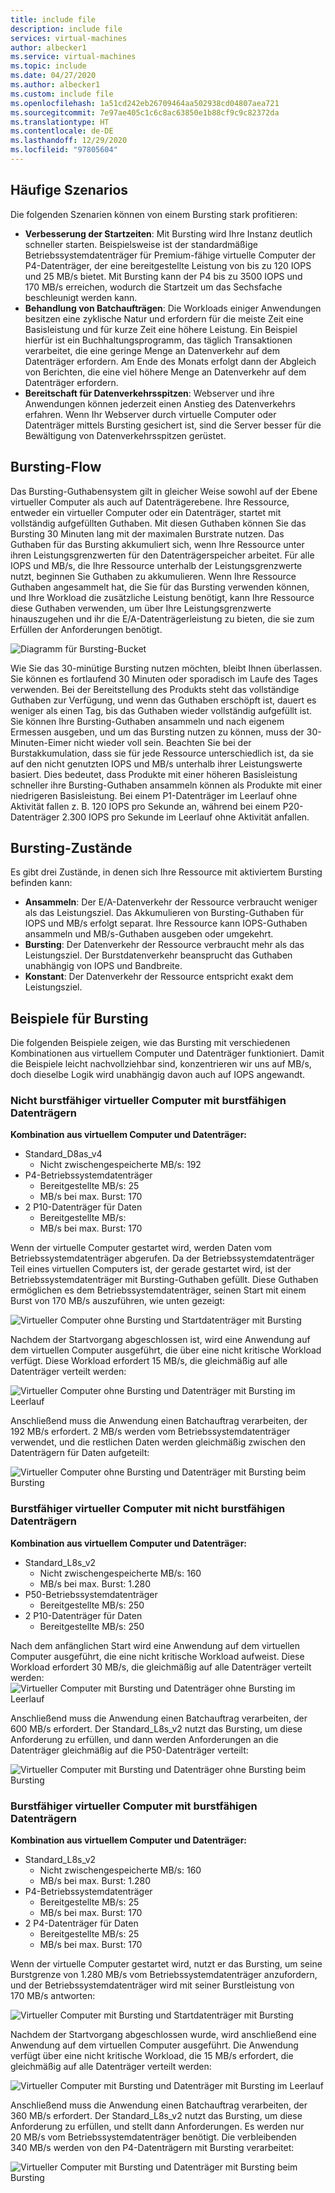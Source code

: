 ```yaml
---
title: include file
description: include file
services: virtual-machines
author: albecker1
ms.service: virtual-machines
ms.topic: include
ms.date: 04/27/2020
ms.author: albecker1
ms.custom: include file
ms.openlocfilehash: 1a51cd242eb26709464aa502938cd04807aea721
ms.sourcegitcommit: 7e97ae405c1c6c8ac63850e1b88cf9c9c82372da
ms.translationtype: HT
ms.contentlocale: de-DE
ms.lasthandoff: 12/29/2020
ms.locfileid: "97805604"
---
```

## <a name="common-scenarios"></a>Häufige Szenarios
Die folgenden Szenarien können von einem Bursting stark profitieren:
- **Verbesserung der Startzeiten**: Mit Bursting wird Ihre Instanz deutlich schneller starten. Beispielsweise ist der standardmäßige Betriebssystemdatenträger für Premium-fähige virtuelle Computer der P4-Datenträger, der eine bereitgestellte Leistung von bis zu 120 IOPS und 25 MB/s bietet. Mit Bursting kann der P4 bis zu 3500 IOPS und 170 MB/s erreichen, wodurch die Startzeit um das Sechsfache beschleunigt werden kann.
- **Behandlung von Batchaufträgen**: Die Workloads einiger Anwendungen besitzen eine zyklische Natur und erfordern für die meiste Zeit eine Basisleistung und für kurze Zeit eine höhere Leistung. Ein Beispiel hierfür ist ein Buchhaltungsprogramm, das täglich Transaktionen verarbeitet, die eine geringe Menge an Datenverkehr auf dem Datenträger erfordern. Am Ende des Monats erfolgt dann der Abgleich von Berichten, die eine viel höhere Menge an Datenverkehr auf dem Datenträger erfordern.
- **Bereitschaft für Datenverkehrsspitzen**: Webserver und ihre Anwendungen können jederzeit einen Anstieg des Datenverkehrs erfahren. Wenn Ihr Webserver durch virtuelle Computer oder Datenträger mittels Bursting gesichert ist, sind die Server besser für die Bewältigung von Datenverkehrsspitzen gerüstet. 

## <a name="bursting-flow"></a>Bursting-Flow
Das Bursting-Guthabensystem gilt in gleicher Weise sowohl auf der Ebene virtueller Computer als auch auf Datenträgerebene. Ihre Ressource, entweder ein virtueller Computer oder ein Datenträger, startet mit vollständig aufgefüllten Guthaben. Mit diesen Guthaben können Sie das Bursting 30 Minuten lang mit der maximalen Burstrate nutzen. Das Guthaben für das Bursting akkumuliert sich, wenn Ihre Ressource unter ihren Leistungsgrenzwerten für den Datenträgerspeicher arbeitet. Für alle IOPS und MB/s, die Ihre Ressource unterhalb der Leistungsgrenzwerte nutzt, beginnen Sie Guthaben zu akkumulieren. Wenn Ihre Ressource Guthaben angesammelt hat, die Sie für das Bursting verwenden können, und Ihre Workload die zusätzliche Leistung benötigt, kann Ihre Ressource diese Guthaben verwenden, um über Ihre Leistungsgrenzwerte hinauszugehen und ihr die E/A-Datenträgerleistung zu bieten, die sie zum Erfüllen der Anforderungen benötigt.



![Diagramm für Bursting-Bucket](media/managed-disks-bursting/bucket-diagram.jpg)

Wie Sie das 30-minütige Bursting nutzen möchten, bleibt Ihnen überlassen. Sie können es fortlaufend 30 Minuten oder sporadisch im Laufe des Tages verwenden. Bei der Bereitstellung des Produkts steht das vollständige Guthaben zur Verfügung, und wenn das Guthaben erschöpft ist, dauert es weniger als einen Tag, bis das Guthaben wieder vollständig aufgefüllt ist. Sie können Ihre Bursting-Guthaben ansammeln und nach eigenem Ermessen ausgeben, und um das Bursting nutzen zu können, muss der 30-Minuten-Eimer nicht wieder voll sein. Beachten Sie bei der Burstakkumulation, dass sie für jede Ressource unterschiedlich ist, da sie auf den nicht genutzten IOPS und MB/s unterhalb ihrer Leistungswerte basiert. Dies bedeutet, dass Produkte mit einer höheren Basisleistung schneller ihre Bursting-Guthaben ansammeln können als Produkte mit einer niedrigeren Basisleistung. Bei einem P1-Datenträger im Leerlauf ohne Aktivität fallen z. B. 120 IOPS pro Sekunde an, während bei einem P20-Datenträger 2.300 IOPS pro Sekunde im Leerlauf ohne Aktivität anfallen.

## <a name="bursting-states"></a>Bursting-Zustände
Es gibt drei Zustände, in denen sich Ihre Ressource mit aktiviertem Bursting befinden kann:
- **Ansammeln**: Der E/A-Datenverkehr der Ressource verbraucht weniger als das Leistungsziel. Das Akkumulieren von Bursting-Guthaben für IOPS und MB/s erfolgt separat. Ihre Ressource kann IOPS-Guthaben ansammeln und MB/s-Guthaben ausgeben oder umgekehrt.
- **Bursting**: Der Datenverkehr der Ressource verbraucht mehr als das Leistungsziel. Der Burstdatenverkehr beansprucht das Guthaben unabhängig von IOPS und Bandbreite.
- **Konstant**: Der Datenverkehr der Ressource entspricht exakt dem Leistungsziel.

## <a name="examples-of-bursting"></a>Beispiele für Bursting
Die folgenden Beispiele zeigen, wie das Bursting mit verschiedenen Kombinationen aus virtuellem Computer und Datenträger funktioniert. Damit die Beispiele leicht nachvollziehbar sind, konzentrieren wir uns auf MB/s, doch dieselbe Logik wird unabhängig davon auch auf IOPS angewandt.

### <a name="non-burstable-virtual-machine-with-burstable-disks"></a>Nicht burstfähiger virtueller Computer mit burstfähigen Datenträgern
**Kombination aus virtuellem Computer und Datenträger:** 
- Standard_D8as_v4 
    - Nicht zwischengespeicherte MB/s: 192
- P4-Betriebssystemdatenträger
    - Bereitgestellte MB/s: 25
    - MB/s bei max. Burst: 170 
- 2 P10-Datenträger für Daten 
    - Bereitgestellte MB/s:
    - MB/s bei max. Burst: 170

 Wenn der virtuelle Computer gestartet wird, werden Daten vom Betriebssystemdatenträger abgerufen. Da der Betriebssystemdatenträger Teil eines virtuellen Computers ist, der gerade gestartet wird, ist der Betriebssystemdatenträger mit Bursting-Guthaben gefüllt. Diese Guthaben ermöglichen es dem Betriebssystemdatenträger, seinen Start mit einem Burst von 170 MB/s auszuführen, wie unten gezeigt:

![Virtueller Computer ohne Bursting und Startdatenträger mit Bursting](media/managed-disks-bursting/nonbursting-vm-busting-disk/nonbusting-vm-bursting-disk-startup.jpg)

Nachdem der Startvorgang abgeschlossen ist, wird eine Anwendung auf dem virtuellen Computer ausgeführt, die über eine nicht kritische Workload verfügt. Diese Workload erfordert 15 MB/s, die gleichmäßig auf alle Datenträger verteilt werden:

![Virtueller Computer ohne Bursting und Datenträger mit Bursting im Leerlauf](media/managed-disks-bursting/nonbursting-vm-busting-disk/nonbusting-vm-bursting-disk-idling.jpg)

Anschließend muss die Anwendung einen Batchauftrag verarbeiten, der 192 MB/s erfordert. 2 MB/s werden vom Betriebssystemdatenträger verwendet, und die restlichen Daten werden gleichmäßig zwischen den Datenträgern für Daten aufgeteilt:

![Virtueller Computer ohne Bursting und Datenträger mit Bursting beim Bursting](media/managed-disks-bursting/nonbursting-vm-busting-disk/nonbusting-vm-bursting-disk-bursting.jpg)

### <a name="burstable-virtual-machine-with-non-burstable-disks"></a>Burstfähiger virtueller Computer mit nicht burstfähigen Datenträgern
**Kombination aus virtuellem Computer und Datenträger:** 
- Standard_L8s_v2 
    - Nicht zwischengespeicherte MB/s: 160
    - MB/s bei max. Burst: 1.280
- P50-Betriebssystemdatenträger
    - Bereitgestellte MB/s: 250 
- 2 P10-Datenträger für Daten 
    - Bereitgestellte MB/s: 250

 Nach dem anfänglichen Start wird eine Anwendung auf dem virtuellen Computer ausgeführt, die eine nicht kritische Workload aufweist. Diese Workload erfordert 30 MB/s, die gleichmäßig auf alle Datenträger verteilt werden: ![Virtueller Computer mit Bursting und Datenträger ohne Bursting im Leerlauf](media/managed-disks-bursting/bursting-vm-nonbursting-disk/burst-vm-nonbursting-disk-normal.jpg)

Anschließend muss die Anwendung einen Batchauftrag verarbeiten, der 600 MB/s erfordert. Der Standard_L8s_v2 nutzt das Bursting, um diese Anforderung zu erfüllen, und dann werden Anforderungen an die Datenträger gleichmäßig auf die P50-Datenträger verteilt:

![Virtueller Computer mit Bursting und Datenträger ohne Bursting beim Bursting](media/managed-disks-bursting/bursting-vm-nonbursting-disk/burst-vm-nonbursting-disk-bursting.jpg)
### <a name="burstable-virtual-machine-with-burstable-disks"></a>Burstfähiger virtueller Computer mit burstfähigen Datenträgern
**Kombination aus virtuellem Computer und Datenträger:** 
- Standard_L8s_v2 
    - Nicht zwischengespeicherte MB/s: 160
    - MB/s bei max. Burst: 1.280
- P4-Betriebssystemdatenträger
    - Bereitgestellte MB/s: 25
    - MB/s bei max. Burst: 170 
- 2 P4-Datenträger für Daten 
    - Bereitgestellte MB/s: 25
    - MB/s bei max. Burst: 170 

Wenn der virtuelle Computer gestartet wird, nutzt er das Bursting, um seine Burstgrenze von 1.280 MB/s vom Betriebssystemdatenträger anzufordern, und der Betriebssystemdatenträger wird mit seiner Burstleistung von 170 MB/s antworten:

![Virtueller Computer mit Bursting und Startdatenträger mit Bursting](media/managed-disks-bursting/bursting-vm-bursting-disk/burst-vm-burst-disk-startup.jpg)

Nachdem der Startvorgang abgeschlossen wurde, wird anschließend eine Anwendung auf dem virtuellen Computer ausgeführt. Die Anwendung verfügt über eine nicht kritische Workload, die 15 MB/s erfordert, die gleichmäßig auf alle Datenträger verteilt werden:

![Virtueller Computer mit Bursting und Datenträger mit Bursting im Leerlauf](media/managed-disks-bursting/bursting-vm-bursting-disk/burst-vm-burst-disk-idling.jpg)

Anschließend muss die Anwendung einen Batchauftrag verarbeiten, der 360 MB/s erfordert. Der Standard_L8s_v2 nutzt das Bursting, um diese Anforderung zu erfüllen, und stellt dann Anforderungen. Es werden nur 20 MB/s vom Betriebssystemdatenträger benötigt. Die verbleibenden 340 MB/s werden von den P4-Datenträgern mit Bursting verarbeitet:  

![Virtueller Computer mit Bursting und Datenträger mit Bursting beim Bursting](media/managed-disks-bursting/bursting-vm-bursting-disk/burst-vm-burst-disk-bursting.jpg)
